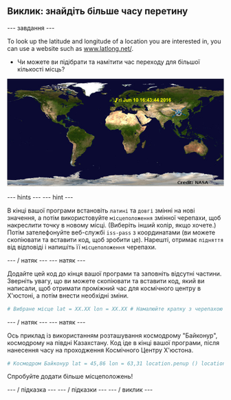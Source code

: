 ## Виклик: знайдіть більше часу перетину

\--- завдання \---

To look up the latitude and longitude of a location you are interested in, you can use a website such as <a href="http://www.latlong.net/" target="_blank">www.latlong.net/</a>.

+ Чи можете ви підібрати та намітити час переходу для більшої кількості місць? 

![знімок екрану](images/iss-final.png)

\--- hints \--- \--- hint \---

В кінці вашої програми встановіть `латині` та `довгі` змінні на нові значення, а потім використовуйте `місцеположення` змінної черепахи, щоб накреслити точку в новому місці. (Виберіть інший колір, якщо хочете.) Потім зателефонуйте веб-службі `iss-pass` з координатами (ви можете скопіювати та вставити код, щоб зробити це). Нарешті, отримає `підняття` від відповіді і напишіть її `місцеположення` черепахи.

\--- / натяк \--- \--- натяк \---

Додайте цей код до кінця вашої програми та заповніть відсутні частини. Зверніть увагу, що ви можете скопіювати та вставити код, який ви написали, щоб отримати проміжний час для космічного центру в Х'юстоні, а потім внести необхідні зміни.

```python
# Вибране місце lat = XX.XX lon = XX.XX # Намалюйте крапку з черепахою "location" (не потрібно створювати нову черепаху), виберіть інший колір # Отримати результат з `iss-pass.json` для вашої нової широти і довготи # Отримайте `risetime` від результату та використовуйте` місце `черепаха, щоб написати це на карті
```

\--- / натяк \--- \--- натяк \---

Ось приклад із використанням розташування космодрому "Байконур", космодрому на півдні Казахстану. Код іде в кінці вашої програми, після нанесення часу на проходження Космічного Центру Х'юстона.

```python
# Космодром Байконур lat = 45,86 lon = 63,31 location.penup () location.color ('orange') location.goto (lon, lat) location.dot (5) location.hideturtle () url = 'http: // api. open_notify.org/iss-pass.json?lat= '+ str (lat) +'&lon = '+ str (lon) response = urllib.request.urlopen (url) result = json.loads (response.read ()) #print (результат) over = результат ['response'][1]['risetime'] location.write (time.ctime (over))
```

Спробуйте додати більше місцеположень!

\--- / підказка \--- \--- / підказки \--- \--- / виклик \---